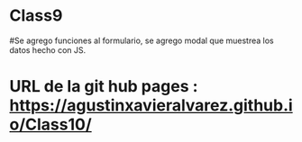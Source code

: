 ﻿# Class9

<!-- 
Continuando con el proyecto del diario realizado en la Semana 03 crear un nuevo archivo subscription.html.
Agregar el código HTML para que tenga la estructura solicitada en la problemática semanal.
Agregar el código CSS necesario para que el formulario siga la estética del diario y que su diseño sea responsive.
Guardar los cambios en GIT, subirlos a Github y verificar que la página se visualiza correctamente en Github Pages.
Agregar el código JavaScript necesario para capturar el evento “blur” de cada campo, validar el contenido y mostrar el mensaje de error correspondiente.
Agregar el código JavaScript necesario para capturar el evento “focus” de cada campo y ocultar el mensaje de error si es que había uno.
Agregar el código JavaScript necesario para mostrar un cartel al presionar el botón “Enviar”.
Agregar el código JavaScript necesario para editar en tiempo real el título del formulario.
Hacer commits con el progreso y subir todos los cambios siempre verificando que se vea correctamente en Github Pages.
Responder a la Problemática Semanal 05 de Classroom con el link de Github de archivo html creado para el formulario de suscripción. 
-->

#Se agrego funciones al formulario, se agrego modal que muestrea los datos hecho con JS.
# URL de la git hub pages : https://agustinxavieralvarez.github.io/Class10/
